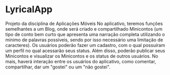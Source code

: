 # LyricalApp
Projeto da disciplina de Aplicações Móveis
No aplicativo, teremos funções semelhantes a um Blog, onde será criado e compartilhado Minicontos (um tipo de conto bem curto que apresenta uma narração completa utilizando o mínimo de palavras possíveis, sendo por isso necessário uma limitação de caracteres). Os usuários poderão fazer um cadastro, com o qual possuíram um perfil no qual acessarão seus status. Além disso, poderão publicar seus Minicontos e visualizar os Minicontos e os status de outros usuários. No mais, haverá interação entre os usuários do aplicativo, como comentar, compartilhar, dar um "gostei" ou um "não gostei".
